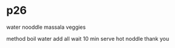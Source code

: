 # p26
water
nooddle
massala
veggies

method
boil water
add all
wait 10 min 
serve hot noddle
thank you